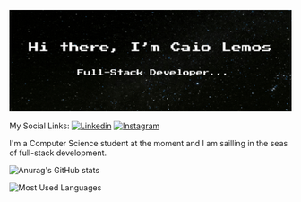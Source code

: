 
![Header](./gitgif.gif)

My Social Links:
[![Linkedin](https://img.shields.io/badge/LinkedIn-0077B5?style=for-the-badge&logo=linkedin&logoColor=white)](https://www.linkedin.com/in/caio-lemos-dantas-08539124b/) [![Instagram](https://img.shields.io/badge/Instagram-E4405F?style=for-the-badge&logo=instagram&logoColor=white)](https://www.instagram.com/caio._.kyo/)

I'm a Computer Science student at the moment and I am sailling in the seas of full-stack development. 

![Anurag's GitHub stats](https://github-readme-stats.vercel.app/api?username=Caioledan&show_icons=true&theme=tokyonight&include_all_commits=true&rank_icon=github)

![Most Used Languages](https://github-readme-stats.vercel.app/api/top-langs/?username=Caioledan&layout=compact&theme=tokyonight)


